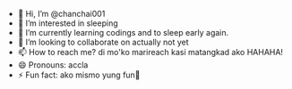 - 👋 Hi, I’m @chanchai001
- 👀 I’m interested in sleeping
- 🌱 I’m currently learning codings and to sleep early again.
- 💞️ I’m looking to collaborate on actually not yet
- 📫 How to reach me? di mo'ko marireach kasi matangkad ako HAHAHA!
- 😄 Pronouns: accla
- ⚡ Fun fact: ako mismo yung fun🤡

<!---
chanchai001/chanchai001 is a ✨ special ✨ repository because its `README.md` (this file) appears on your GitHub profile.
You can click the Preview link to take a look at your changes.
--->

